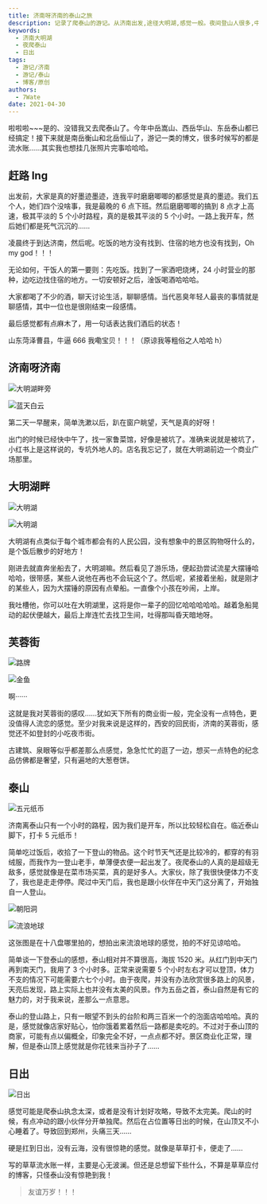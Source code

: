 ```yaml
---
title: 济南呀济南的泰山之旅
description: 记录了爬泰山的游记。从济南出发,途径大明湖,感觉一般。夜间登山人很多,中途分散,独自登顶。虽然看了日出,但整体感觉一般,没有想象中惊艳,可能因为攻略不充分,也没看到云海。总体此行没太多波澜,主要是记录过程。
keywords:
  - 济南大明湖
  - 夜爬泰山
  - 日出
tags:
  - 游记/济南
  - 游记/泰山
  - 博客/原创
authors:
  - 7Wate
date: 2021-04-30
---
```


啦啦啦~~~是的、没错我又去爬泰山了。今年中岳嵩山、西岳华山、东岳泰山都已经搞定！接下来就是南岳衡山和北岳恒山了，游记一类的博文，很多时候写的都是流水账……其实我也想挂几张照片完事哈哈哈。

## 赶路 Ing

出发前，大家是真的好墨迹墨迹，连我平时磨磨唧唧的都感觉是真的墨迹。我们五个人，她们四个没啥事，我是最晚的 6 点下班。然后磨磨唧唧的搞到 8 点才上高速，极其平淡的 5 个小时路程，真的是极其平淡的 5 个小时。一路上我开车，然后她们都是死气沉沉的……

凌晨终于到达济南，然后呢。吃饭的地方没有找到、住宿的地方也没有找到，Oh my god！！！

无论如何，干饭人的第一要则：先吃饭。找到了一家酒吧烧烤，24 小时营业的那种，边吃边找住宿的地方。一切安顿好之后，淦饭喝酒哈哈哈。

大家都喝了不少的酒，聊天讨论生活，聊聊感情。当代恶臭年轻人最丧的事情就是聊感情，其中一位也是很刚结束一段感情。

最后感觉都有点麻木了，用一句话表达我们酒后的状态！

山东菏泽曹县，牛逼 666 我嘞宝贝！！！（原谅我等粗俗之人哈哈 h）

## 济南呀济南

![大明湖畔旁](https://static.7wate.com/img/2021/04/30/22068eb900be3.jpg)

![蓝天白云](https://static.7wate.com/img/2021/04/30/14bde1347e82d.jpg)

第二天一早醒来，简单洗漱以后，趴在窗户眺望，天气是真的好呀！

出门的时候已经快中午了，找一家鲁菜馆，好像是被坑了。准确来说就是被坑了，小红书上是这样说的，专坑外地人的。店名我忘记了，就在大明湖前边一个商业广场那里。

## 大明湖畔

![大明湖](https://static.7wate.com/img/2021/04/30/d8f9904f2d09d.jpg)

![大明湖](https://static.7wate.com/img/2021/04/30/20c2b2cb613d3.jpg)

大明湖有点类似于每个城市都会有的人民公园，没有想象中的景区购物呀什么的，是个饭后散步的好地方！

刚进去就直奔坐船去了，大明湖嘛。然后看见了游乐场，便起劲尝试流星大摆锤哈哈哈，很带感，某些人说他在再也不会玩这个了。然后呢，紧接着坐船，就是刚才的某些人，因为大摆锤的原因有点晕船。一直像个小孩在吵闹，上岸。

我吐槽他，你可以吐在大明湖里，这将是你一辈子的回忆哈哈哈哈哈。越着急船晃动的起伏便越大，最后上岸连忙去找卫生间，吐得那叫昏天暗地呀。

## 芙蓉街

![路牌](https://static.7wate.com/img/2021/04/30/0a9dbcdcace5a.jpg)

![金鱼](https://static.7wate.com/img/2021/04/30/94030cfa3775f.jpg)

啊······

这就是我对芙蓉街的感叹……犹如天下所有的商业街一般，完全没有一点特色，更没值得人流恋的感觉。至少对我来说是这样的，西安的回民街，济南的芙蓉街，感觉还不如登封的小吃夜市街。

古建筑、泉眼等似乎都差那么点感觉，急急忙忙的逛了一边，想买一点特色的纪念品仿佛都是奢望，只有遍地的大葱卷饼。

## 泰山

![五元纸币](https://static.7wate.com/img/2021/04/30/3561b0084bae8.jpg)

济南离泰山只有一个小时的路程，因为我们是开车，所以比较轻松自在。临近泰山脚下，打卡 5 元纸币！

简单吃过饭后，收拾了一下登山的物品。这个时节天气还是比较冷的，都穿的有羽绒服，而我作为一登山老手，单薄便衣便一起出发了。夜爬泰山的人真的是超级无敌多，感觉就像是在菜市场买菜，真的是好多人。大家伙，除了我很快便体力不支了，我也是走走停停。爬过中天门后，我也是跟小伙伴在中天门这分离了，开始独自一人登山。

![朝阳洞](https://static.7wate.com/img/2021/04/30/e0f6e0dc4b906.jpg)

![流浪地球](https://static.7wate.com/img/2021/04/30/0a45075f6fca5.jpg)

这张图是在十八盘哪里拍的，想拍出来流浪地球的感觉，拍的不好见谅哈哈。

简单谈一下登泰山的感想，泰山相对并不算很高，海拔 1520 米。从红门到中天门再到南天门，我用了 3 个小时多。正常来说需要 5 个小时左右才可以登顶，体力不支的情况下可能需要六七个小时。由于夜爬，并没有办法欣赏很多路上的风景，天亮后发现，路上实际上也并没有太美的风景。作为五岳之首，泰山自然是有它的魅力的，对于我来说，差那么一点意思。

泰山的登山路上，只有一眼望不到头的台阶和两三百米一个的泡面店哈哈哈。真的是，感觉就像店家好贴心，怕你饿着累着然后一路都是卖吃的。不过对于泰山顶的商家，可能有点以偏概全，印象完全不好，一点点都不好。景区商业化正常，理解，但是泰山顶上感觉就是你花钱来当孙子了……

## 日出

![日出](https://static.7wate.com/img/2021/04/30/a5d4544e5bd85.jpg)

感觉可能是爬泰山执念太深，或者是没有计划好攻略，导致不太完美。爬山的时候，有点冲动的跟小伙伴分开单独爬。然后在占位置等日出的时候，在山顶又不小心睡着了。导致回到郑州，头痛三天……

硬是扛到日出，没有云海，没有很惊艳的感觉。就像是草草打卡，便走了……

写的草草流水账一样，主要是心无波澜。但还是总想留下些什么，不算是草草应付的博客，只怪泰山没有惊艳到我！

> 友谊万岁！！！
